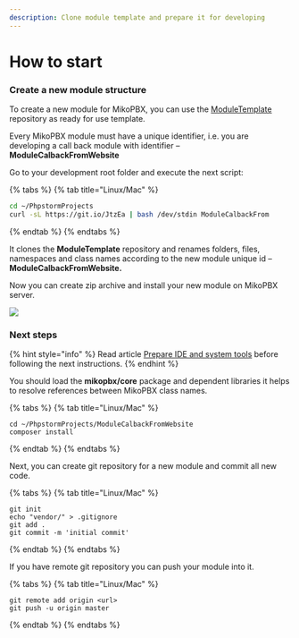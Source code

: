 ```yaml
---
description: Clone module template and prepare it for developing
---
```


# How to start

### Create a new module structure

To create a new module for MikoPBX, you can use the [ModuleTemplate](https://github.com/mikopbx/ModuleTemplate) repository as ready for use template.

Every MikoPBX module must have a unique identifier, i.e. you are developing a call back module with identifier – **ModuleCalbackFromWebsite**

Go to your development root folder and execute the next script: 

{% tabs %}
{% tab title="Linux/Mac" %}
```bash
cd ~/PhpstormProjects
curl -sL https://git.io/JtzEa | bash /dev/stdin ModuleCalbackFrom
```
{% endtab %}
{% endtabs %}

It clones the **ModuleTemplate** repository and renames folders, files, namespaces and class names according to the new module unique id – **ModuleCalbackFromWebsite.**

Now you can create zip archive and install your new module on MikoPBX server.

![](../.gitbook/assets/screenflow.gif)

### Next steps

{% hint style="info" %}
Read article [Prepare IDE and system tools](../prepare-ide-tools.md) before following the next instructions.
{% endhint %}

You should load the **mikopbx/core** package and dependent libraries it helps to resolve references between MikoPBX class names.  

{% tabs %}
{% tab title="Linux/Mac" %}
```text
cd ~/PhpstormProjects/ModuleCalbackFromWebsite
composer install
```
{% endtab %}
{% endtabs %}

Next, you can create git repository for a new module and commit all new code. 

{% tabs %}
{% tab title="Linux/Mac" %}
```text
git init
echo "vendor/" > .gitignore
git add .
git commit -m 'initial commit'
```
{% endtab %}
{% endtabs %}

If you have remote git repository you can push your module into it.

{% tabs %}
{% tab title="Linux/Mac" %}
```text
git remote add origin <url>
git push -u origin master
```
{% endtab %}
{% endtabs %}





